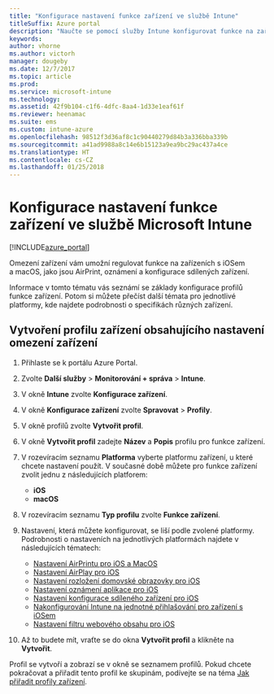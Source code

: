```yaml
---
title: "Konfigurace nastavení funkce zařízení ve službě Intune"
titleSuffix: Azure portal
description: "Naučte se pomocí služby Intune konfigurovat funkce na zařízeních, která spravujete."
keywords: 
author: vhorne
ms.author: victorh
manager: dougeby
ms.date: 12/7/2017
ms.topic: article
ms.prod: 
ms.service: microsoft-intune
ms.technology: 
ms.assetid: 42f9b104-c1f6-4dfc-8aa4-1d33e1eaf61f
ms.reviewer: heenamac
ms.suite: ems
ms.custom: intune-azure
ms.openlocfilehash: 98512f3d36af8c1c90440279d84b3a336bba339b
ms.sourcegitcommit: a41ad9988a8c14e6b15123a9ea9bc29ac437a4ce
ms.translationtype: HT
ms.contentlocale: cs-CZ
ms.lasthandoff: 01/25/2018
---
```

# <a name="how-to-configure-device-feature-settings-in-microsoft-intune"></a>Konfigurace nastavení funkce zařízení ve službě Microsoft Intune

[!INCLUDE[azure_portal](./includes/azure_portal.md)]

Omezení zařízení vám umožní regulovat funkce na zařízeních s iOSem a macOS, jako jsou AirPrint, oznámení a konfigurace sdílených zařízení.

Informace v tomto tématu vás seznámí se základy konfigurace profilů funkce zařízení. Potom si můžete přečíst další témata pro jednotlivé platformy, kde najdete podrobnosti o specifikách různých zařízení.

## <a name="create-a-device-profile-containing-device-restriction-settings"></a>Vytvoření profilu zařízení obsahujícího nastavení omezení zařízení

1. Přihlaste se k portálu Azure Portal.
2. Zvolte **Další služby** > **Monitorování + správa** > **Intune**.
3. V okně **Intune** zvolte **Konfigurace zařízení**.
2. V okně **Konfigurace zařízení** zvolte **Spravovat** > **Profily**.
3. V okně profilů zvolte **Vytvořit profil**.
4. V okně **Vytvořit profil** zadejte **Název** a **Popis** profilu pro funkce zařízení.
5. V rozevíracím seznamu **Platforma** vyberte platformu zařízení, u které chcete nastavení použít. V současné době můžete pro funkce zařízení zvolit jednu z následujících platforem:
    - **iOS**
    - **macOS**
6. V rozevíracím seznamu **Typ profilu** zvolte **Funkce zařízení**. 
7. Nastavení, která můžete konfigurovat, se liší podle zvolené platformy. Podrobnosti o nastaveních na jednotlivých platformách najdete v následujících tématech:
    - [Nastavení AirPrintu pro iOS a MacOS](air-print-settings-ios-macos.md)
    - [Nastavení AirPlay pro iOS](airplay-settings-ios.md)
    - [Nastavení rozložení domovské obrazovky pro iOS](home-screen-settings-ios.md)
    - [Nastavení oznámení aplikace pro iOS](app-notification-settings-ios.md)
    - [Nastavení konfigurace sdíleného zařízení pro iOS](shared-device-settings-ios.md)
    - [Nakonfigurování Intune na jednotné přihlašování pro zařízení s iOSem](sso-ios.md)
    - [Nastavení filtru webového obsahu pro iOS](web-content-filter-settings-ios.md)

8. Až to budete mít, vraťte se do okna **Vytvořit profil** a klikněte na **Vytvořit**.

Profil se vytvoří a zobrazí se v okně se seznamem profilů.
Pokud chcete pokračovat a přiřadit tento profil ke skupinám, podívejte se na téma [Jak přiřadit profily zařízení](device-profile-assign.md).



